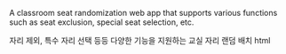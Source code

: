 A classroom seat randomization web app that supports various functions such as seat exclusion, special seat selection, etc.

자리 제외, 특수 자리 선택 등등 다양한 기능을 지원하는 교실 자리 랜덤 배치 html
